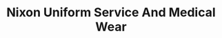 ---
title: "Nixon Uniform Service And Medical Wear"
url: /holbrook/nixon-uniform-service-and-medical-wear/
shop: tailor
---